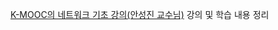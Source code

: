 [K-MOOC의 네트워크 기초 강의(안성진 교수님)](http://www.kmooc.kr/courses/course-v1:SKKUk+SKKU_26+2021_T1/about) 강의 및 학습 내용 정리
